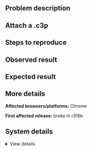 ## Problem description



## Attach a .c3p



## Steps to reproduce



## Observed result



## Expected result



## More details



**Affected browsers/platforms:** Chrome

**First affected release:** broke in r316b

## System details

<details><summary>View details</summary>



</details>
